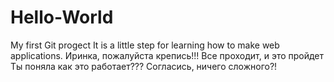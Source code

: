 # Hello-World
My first Git progect
 It is a little step for learning how to make web applications.
Иринка, пожалуйста крепись!!!
Все проходит, и это пройдет
Ты поняла как это работает???
Согласись, ничего сложного?!
